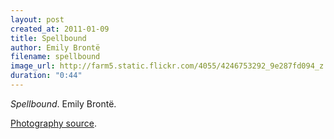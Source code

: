 ```yaml
---
layout: post
created_at: 2011-01-09
title: Spellbound
author: Emily Brontë
filename: spellbound
image_url: http://farm5.static.flickr.com/4055/4246753292_9e287fd094_z.jpg
duration: "0:44"
---
```


_Spellbound_.  Emily Brontë.

[Photography source](http://www.flickr.com/photos/snugglepup/4246753292/).
